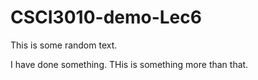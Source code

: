 # CSCI3010-demo-Lec6

This is some random text.

I have done something. THis is something more than that.